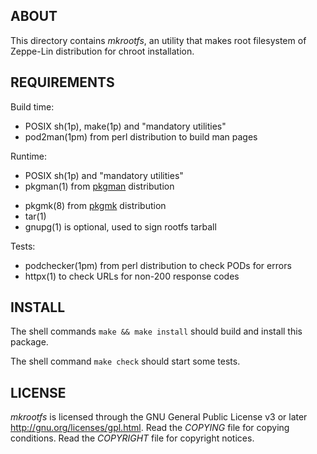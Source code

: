 ABOUT
-----
This directory contains *mkrootfs*, an utility that makes root
filesystem of Zeppe-Lin distribution for chroot installation.

REQUIREMENTS
------------
Build time:
  * POSIX sh(1p), make(1p) and "mandatory utilities"
  * pod2man(1pm) from perl distribution to build man pages

Runtime:
  * POSIX sh(1p) and "mandatory utilities"
  * pkgman(1) from [pkgman][1] distribution
  - pkgmk(8) from [pkgmk][2] distribution
  - tar(1)
  - gnupg(1) is optional, used to sign rootfs tarball

Tests:
  - podchecker(1pm) from perl distribution to check PODs for errors
  - httpx(1) to check URLs for non-200 response codes

INSTALL
-------
The shell commands `make && make install` should build and install
this package.

The shell command `make check` should start some tests.

LICENSE
-------
*mkrootfs* is licensed through the GNU General Public License v3 or
later <http://gnu.org/licenses/gpl.html>.
Read the *COPYING* file for copying conditions.
Read the *COPYRIGHT* file for copyright notices.

<!--------------------------- LINKS --------------------------------->
[1]: https://github.com/zeppe-lin/pkgman
[2]: https://github.com/zeppe-lin/pkgmk
<!------------------------------------------------------------------->

<!-- vim:sw=2:ts=2:sts=2:et:cc=72:tw=70
End of file. -->
